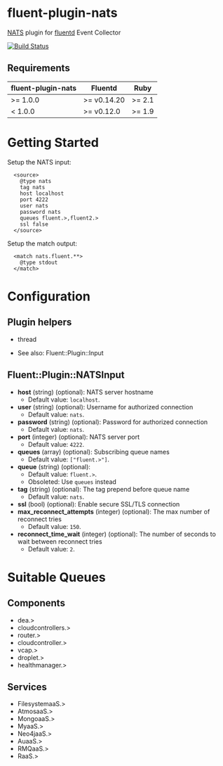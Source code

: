 fluent-plugin-nats
==================

[NATS](https://github.com/derekcollison/nats) plugin for
[fluentd](https://github.com/fluent/fluentd) Event Collector

[![Build Status](https://secure.travis-ci.org/achied/fluent-plugin-nats.png)](http://travis-ci.org/achied/fluent-plugin-nats)

## Requirements

| fluent-plugin-nats | Fluentd     | Ruby   |
|--------------------|-------------|--------|
| >= 1.0.0           | >= v0.14.20 | >= 2.1 |
| < 1.0.0            | >= v0.12.0  | >= 1.9 |

# Getting Started
Setup the NATS input:

~~~~~
  <source>
    @type nats
    tag nats
    host localhost
    port 4222
    user nats
    password nats
    queues fluent.>,fluent2.>
    ssl false
  </source>
~~~~~

Setup the match output:

~~~~
  <match nats.fluent.**>
    @type stdout
  </match>
~~~~

# Configuration

## Plugin helpers

* thread

* See also: Fluent::Plugin::Input

## Fluent::Plugin::NATSInput

* **host** (string) (optional): NATS server hostname
  * Default value: `localhost`.
* **user** (string) (optional): Username for authorized connection
  * Default value: `nats`.
* **password** (string) (optional): Password for authorized connection
  * Default value: `nats`.
* **port** (integer) (optional): NATS server port
  * Default value: `4222`.
* **queues** (array) (optional): Subscribing queue names
  * Default value: `["fluent.>"]`.
* **queue** (string) (optional):
  * Default value: `fluent.>`.
  * Obsoleted: Use `queues` instead
* **tag** (string) (optional): The tag prepend before queue name
  * Default value: `nats`.
* **ssl** (bool) (optional): Enable secure SSL/TLS connection
* **max_reconnect_attempts** (integer) (optional): The max number of reconnect tries
  * Default value: `150`.
* **reconnect_time_wait** (integer) (optional): The number of seconds to wait between reconnect tries
  * Default value: `2`.

# Suitable Queues

## Components
* dea.>
* cloudcontrollers.>
* router.>
* cloudcontroller.>
* vcap.>
* droplet.>
* healthmanager.>

## Services
* FilesystemaaS.>
* AtmosaaS.>
* MongoaaS.>
* MyaaS.>
* Neo4jaaS.>
* AuaaS.>
* RMQaaS.>
* RaaS.>
